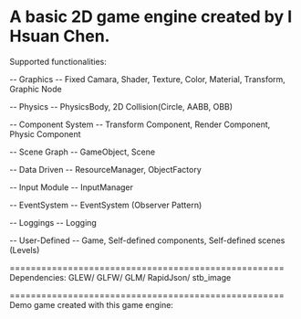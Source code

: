 
A basic 2D game engine created by I Hsuan Chen.
====================================================
Supported functionalities:

-- Graphics --
Fixed Camara, Shader, Texture, Color, Material, Transform, Graphic Node

-- Physics --
PhysicsBody, 2D Collision(Circle, AABB, OBB)

-- Component System --
Transform Component, Render Component, Physic Component

-- Scene Graph --
GameObject, Scene

-- Data Driven --
ResourceManager, ObjectFactory

-- Input Module --
InputManager

-- EventSystem --
EventSystem (Observer Pattern)

-- Loggings --
Logging

-- User-Defined --
Game, Self-defined components, Self-defined scenes (Levels)

====================================================
Dependencies:
GLEW/ GLFW/ GLM/ RapidJson/ stb_image

====================================================
Demo game created with this game engine:
